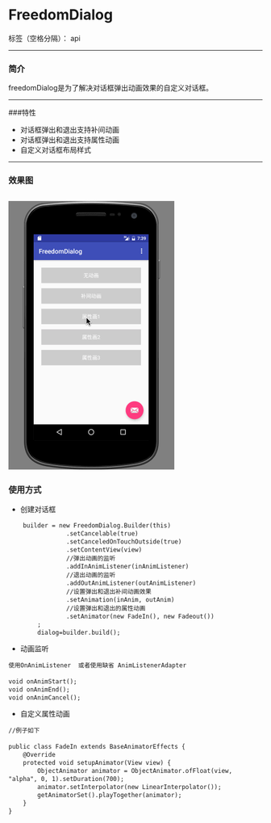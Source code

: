 # FreedomDialog

标签（空格分隔）： api

---
### 简介
freedomDialog是为了解决对话框弹出动画效果的自定义对话框。

---

###特性
* 对话框弹出和退出支持补间动画
* 对话框弹出和退出支持属性动画
* 自定义对话框布局样式

---
### 效果图
![pic](https://github.com/cocolove2/FreedomDialog/blob/master/app/screenshot/freedomdialog-screen.gif)
---
### 使用方式

* 创建对话框
```
    builder = new FreedomDialog.Builder(this)
                .setCancelable(true)
                .setCanceledOnTouchOutside(true)
                .setContentView(view)
                //弹出动画的监听
                .addInAnimListener(inAnimListener)
                //退出动画的监听
                .addOutAnimListener(outAnimListener)
                //设置弹出和退出补间动画效果
                .setAnimation(inAnim, outAnim)
                //设置弹出和退出的属性动画
                .setAnimator(new FadeIn(), new Fadeout())
        ;
        dialog=builder.build();
```
* 动画监听
```
使用OnAnimListener  或者使用缺省 AnimListenerAdapter

void onAnimStart();
void onAnimEnd();
void onAnimCancel();
```

* 自定义属性动画

```
//例子如下

public class FadeIn extends BaseAnimatorEffects {
    @Override
    protected void setupAnimator(View view) {
        ObjectAnimator animator = ObjectAnimator.ofFloat(view, "alpha", 0, 1).setDuration(700);
        animator.setInterpolator(new LinearInterpolator());
        getAnimatorSet().playTogether(animator);
    }
}
```





